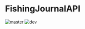 # FishingJournalAPI


[![master](https://github.com/Piggo41/FishingJournalAPI/actions/workflows/dotnet_master.yml/badge.svg?branch=master)](https://github.com/Piggo41/FishingJournalAPI/actions/workflows/dotnet_master.yml) [![dev](https://github.com/Piggo41/FishingJournalAPI/actions/workflows/dotnet_dev.yml/badge.svg?branch=dev)](https://github.com/Piggo41/FishingJournalAPI/actions/workflows/dotnet_dev.yml)

